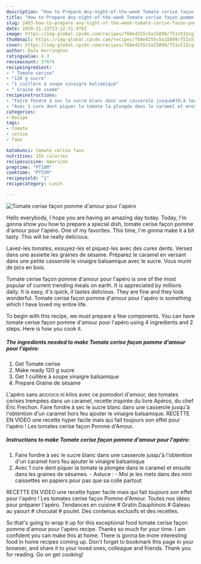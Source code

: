 ```yaml
---
description: "How to Prepare Any-night-of-the-week Tomate cerise façon pomme d&amp;#39;amour pour l&amp;#39;apéro"
title: "How to Prepare Any-night-of-the-week Tomate cerise façon pomme d&amp;#39;amour pour l&amp;#39;apéro"
slug: 2493-how-to-prepare-any-night-of-the-week-tomate-cerise-facon-pomme-d-and-39-amour-pour-l-and-39-apero
date: 2020-11-13T23:12:21.976Z
image: https://img-global.cpcdn.com/recipes/f60e4255c5a15899/751x532cq70/tomate-cerise-facon-pomme-damour-pour-lapero-photo-principale-de-la-recette.jpg
thumbnail: https://img-global.cpcdn.com/recipes/f60e4255c5a15899/751x532cq70/tomate-cerise-facon-pomme-damour-pour-lapero-photo-principale-de-la-recette.jpg
cover: https://img-global.cpcdn.com/recipes/f60e4255c5a15899/751x532cq70/tomate-cerise-facon-pomme-damour-pour-lapero-photo-principale-de-la-recette.jpg
author: Dale Harrington
ratingvalue: 4.3
reviewcount: 37674
recipeingredient:
- " Tomate cerise"
- "120 g sucre"
- "1 cuillère à soupe vinaigre balsamique"
- " Graine de ssame"
recipeinstructions:
- "Faire fondre à sec le sucre blanc dans une casserole jusqu&#39;à l&#39;obtention d&#39;un caramel hors feu ajouter le vinaigre balsamique"
- "Avec 1 cure dent piquer la tomate la plongée dans le caramel et ensuite dans les graines de sésames.  Astuce : Moi je les mets dans des mini caissettes en papiers pour pas que sa colle partout"
categories:
- Recipe
tags:
- tomate
- cerise
- faon

katakunci: tomate cerise faon 
nutrition: 155 calories
recipecuisine: American
preptime: "PT18M"
cooktime: "PT55M"
recipeyield: "1"
recipecategory: Lunch

---
```



![Tomate cerise façon pomme d&#39;amour pour l&#39;apéro](https://img-global.cpcdn.com/recipes/f60e4255c5a15899/751x532cq70/tomate-cerise-facon-pomme-damour-pour-lapero-photo-principale-de-la-recette.jpg)

Hello everybody, I hope you are having an amazing day today. Today, I'm gonna show you how to prepare a special dish, tomate cerise façon pomme d&#39;amour pour l&#39;apéro. One of my favorites. This time, I'm gonna make it a bit tasty. This will be really delicious.

Lavez-les tomates, essuyez-les et piquez-les avec des cures dents. Versez dans une assiette les graines de sésame. Préparez le caramel en versant dans une petite casserole le vinaigre balsamique avec le sucre. Vous munir de pics en bois.

Tomate cerise façon pomme d&#39;amour pour l&#39;apéro is one of the most popular of current trending meals on earth. It is appreciated by millions daily. It is easy, it's quick, it tastes delicious. They are fine and they look wonderful. Tomate cerise façon pomme d&#39;amour pour l&#39;apéro is something which I have loved my entire life.


To begin with this recipe, we must prepare a few components. You can have tomate cerise façon pomme d&#39;amour pour l&#39;apéro using 4 ingredients and 2 steps. Here is how you cook it.

<!--inarticleads1-->

##### The ingredients needed to make Tomate cerise façon pomme d&#39;amour pour l&#39;apéro:

1. Get  Tomate cerise
1. Make ready 120 g sucre
1. Get 1 cuillère à soupe vinaigre balsamique
1. Prepare  Graine de sésame


L&#39;apéro sans accrocs ni kilos avec ce pomodori d&#39;amour, des tomates cerises trempées dans un caramel, recette inspirée du livre Apéros, du chef Éric Frechon. Faire fondre à sec le sucre blanc dans une casserole jusqu&#39;à l&#39;obtention d&#39;un caramel hors feu ajouter le vinaigre balsamique. RECETTE EN VIDEO une recette hyper facile mais qui fait toujours son effet pour l&#39;apéro ! Les tomates cerise façon Pomme d&#39;Amour. 

<!--inarticleads2-->

##### Instructions to make Tomate cerise façon pomme d&#39;amour pour l&#39;apéro:

1. Faire fondre à sec le sucre blanc dans une casserole jusqu&#39;à l&#39;obtention d&#39;un caramel hors feu ajouter le vinaigre balsamique
1. Avec 1 cure dent piquer la tomate la plongée dans le caramel et ensuite dans les graines de sésames. -  Astuce : - Moi je les mets dans des mini caissettes en papiers pour pas que sa colle partout


RECETTE EN VIDEO une recette hyper facile mais qui fait toujours son effet pour l&#39;apéro ! Les tomates cerise façon Pomme d&#39;Amour. Toutes nos idées pour préparer l&#39;apéro. Tendances en cuisine # Gratin Dauphinois # Gateau au yaourt # chocolat # poulet. Des contenus exclusifs et des recettes. 

So that's going to wrap it up for this exceptional food tomate cerise façon pomme d&#39;amour pour l&#39;apéro recipe. Thanks so much for your time. I am confident you can make this at home. There is gonna be more interesting food in home recipes coming up. Don't forget to bookmark this page in your browser, and share it to your loved ones, colleague and friends. Thank you for reading. Go on get cooking!
